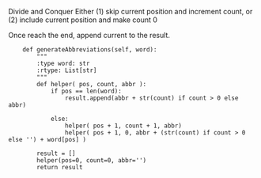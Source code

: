 Divide and Conquer
Either (1) skip current position and increment count, or (2) include current position and make count 0

Once reach the end, append current to the result.
```
    def generateAbbreviations(self, word):
        """
        :type word: str
        :rtype: List[str]
        """
        def helper( pos, count, abbr ):
            if pos == len(word):
                result.append(abbr + str(count) if count > 0 else abbr)
            
            else:
                helper( pos + 1, count + 1, abbr)
                helper( pos + 1, 0, abbr + (str(count) if count > 0 else '') + word[pos] )

        result = []
        helper(pos=0, count=0, abbr='')
        return result
```

